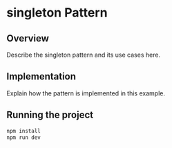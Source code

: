 
# singleton Pattern

## Overview
Describe the singleton pattern and its use cases here.

## Implementation
Explain how the pattern is implemented in this example.

## Running the project
```bash
npm install
npm run dev
```
